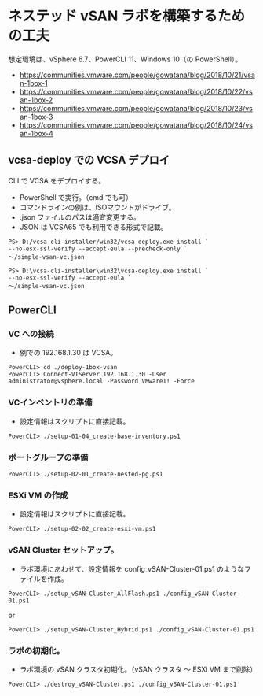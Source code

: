 # ネステッド vSAN ラボを構築するための工夫

想定環境は、vSphere 6.7、PowerCLI 11、Windows 10（の PowerShell）。

* <https://communities.vmware.com/people/gowatana/blog/2018/10/21/vsan-1box-1>
* <https://communities.vmware.com/people/gowatana/blog/2018/10/22/vsan-1box-2>
* <https://communities.vmware.com/people/gowatana/blog/2018/10/23/vsan-1box-3>
* <https://communities.vmware.com/people/gowatana/blog/2018/10/24/vsan-1box-4>

## vcsa-deploy での VCSA デプロイ

CLI で VCSA をデプロイする。
* PowerShell で実行。（cmd でも可）
* コマンドラインの例は、ISOマウントがドライブ。
* .json ファイルのパスは適宜変更する。
* JSON は VCSA65 でも利用できる形式で記載。

```
PS> D:/vcsa-cli-installer/win32/vcsa-deploy.exe install `
--no-esx-ssl-verify --accept-eula --precheck-only `
～/simple-vsan-vc.json

PS> D:\vcsa-cli-installer\win32\vcsa-deploy.exe install `
--no-esx-ssl-verify --accept-eula `
～/simple-vsan-vc.json
```

## PowerCLI

### VC への接続

* 例での 192.168.1.30 は VCSA。

```
PowerCLI> cd ./deploy-1box-vsan
PowerCLI> Connect-VIServer 192.168.1.30 -User administrator@vsphere.local -Password VMware1! -Force
```

### VCインベントリの準備

* 設定情報はスクリプトに直接記載。

```
PowerCLI> ./setup-01-04_create-base-inventory.ps1
```

### ポートグループの準備

```
PowerCLI> ./setup-02-01_create-nested-pg.ps1
```

### ESXi VM の作成

* 設定情報はスクリプトに直接記載。

```
PowerCLI> ./setup-02-02_create-esxi-vm.ps1
```

### vSAN Cluster セットアップ。

* ラボ環境にあわせて、設定情報を config_vSAN-Cluster-01.ps1 のようなファイルを作成。

```
PowerCLI> ./setup_vSAN-Cluster_AllFlash.ps1 ./config_vSAN-Cluster-01.ps1
```

or

```
PowerCLI> ./setup_vSAN-Cluster_Hybrid.ps1 ./config_vSAN-Cluster-01.ps1
```

### ラボの初期化。

* ラボ環境の vSAN クラスタ初期化。（vSAN クラスタ ～ ESXi VM まで削除）

```
PowerCLI> ./destroy_vSAN-Cluster.ps1 ./config_vSAN-Cluster-01.ps1
```
